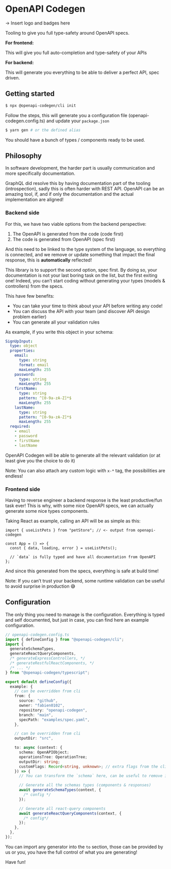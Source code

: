 # OpenAPI Codegen

-> Insert logo and badges here

Tooling to give you full type-safety around OpenAPI specs.

**For frontend:**

This will give you full auto-completion and type-safety of your APIs

**For backend:**

This will generate you everything to be able to deliver a perfect API, spec driven.

## Getting started

```bash
$ npx @openapi-codegen/cli init
```

Follow the steps, this will generate you a configuration file (openapi-codegen.config.ts) and update your `package.json`

```bash
$ yarn gen # or the defined alias
```

You should have a bunch of types / components ready to be used.

## Philosophy

In software development, the harder part is usually communication and more specifically documentation.

GraphQL did resolve this by having documentation part of the tooling (introspection), sadly this is often harder with REST API. OpenAPI can be an amazing tool, if, and if only the documentation and the actual implementation are aligned!

### Backend side

For this, we have two viable options from the backend perspective:

1. The OpenAPI is generated from the code (code first)
2. The code is generated from OpenAPI (spec first)

And this need to be linked to the type system of the language, so everything is connected, and we remove or update something that impact the final response, this is **automatically** reflected!

This library is to support the second option, spec first. By doing so, your documentation is not your last boring task on the list, but the first exiting one! Indeed, you can’t start coding without generating your types (models & controllers) from the specs.

This have few benefits:

- You can take your time to think about your API before writing any code!
- You can discuss the API with your team (and discover API design problem earlier)
- You can generate all your validation rules

As example, if you write this object in your schema:

```yaml
SignUpInput:
  type: object
  properties:
    email:
      type: string
      format: email
      maxLength: 255
    password:
      type: string
      maxLength: 255
    firstName:
      type: string
      pattern: ^[0-9a-zA-Z]*$
      maxLength: 255
    lastName:
      type: string
      pattern: ^[0-9a-zA-Z]*$
      maxLength: 255
  required:
    - email
    - password
    - firstName
    - lastName
```

OpenAPI Codegen will be able to generate all the relevant validation (or at least give you the choice to do it)

Note: You can also attach any custom logic with `x-*` tag, the possibilities are endless!

### Frontend side

Having to reverse engineer a backend response is the least productive/fun task ever! This is why, with some nice OpenAPI specs, we can actually generate some nice types components.

Taking React as example, calling an API will be as simple as this:

```tsx
import { useListPets } from "petStore"; // <- output from openapi-codegen

const App = () => {
  const { data, loading, error } = useListPets();

  // `data` is fully typed and have all documentation from OpenAPI
};
```

And since this generated from the specs, everything is safe at build time!

Note: If you can’t trust your backend, some runtime validation can be useful to avoid surprise in production 😅

## Configuration

The only thing you need to manage is the configuration.
Everything is typed and self documented, but just in case, you can find here an example configuration.

```ts
// openapi-codegen.config.ts
import { defineConfig } from "@openapi-codegen/cli";
import {
  generateSchemaTypes,
  generateReactQueryComponents,
  /* generateExpressControllers, */
  /* generateRestfulReactComponents, */
  /* ... */
} from "@openapi-codegen/typescript";

export default defineConfig({
  example: {
    // can be overridden from cli
    from: {
      source: "github",
      owner: "fabien0102",
      repository: "openapi-codegen",
      branch: "main",
      specPath: "examples/spec.yaml",
    },

    // can be overridden from cli
    outputDir: "src",

    to: async (context: {
      schema: OpenAPIObject;
      operationsTree: OperationTree;
      outputDir: string;
      customFlags: Record<string, unknown>; // extra flags from the cli
    }) => {
      // You can transform the `schema` here, can be useful to remove internal routes or fixing some known issues in the specs ;)

      // Generate all the schemas types (components & responses)
      await generateSchemaTypes(context, {
        /* config */
      });

      // Generate all react-query components
      await generateReactQueryComponents(context, {
        /* config*/
      });
    },
  },
});
```

You can import any generator into the `to` section, those can be provided by us or you, you have the full control of what you are generating!

Have fun!
